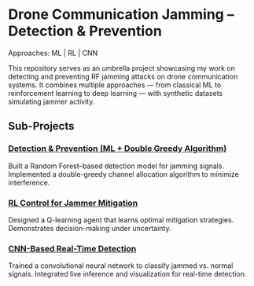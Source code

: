 # Drone Communication Jamming – Detection & Prevention
Approaches: ML | RL | CNN

This repository serves as an umbrella project showcasing my work on detecting and preventing RF jamming attacks on drone communication systems.
It combines multiple approaches — from classical ML to reinforcement learning to deep learning — with synthetic datasets simulating jammer activity.

## Sub-Projects

### [Detection & Prevention (ML + Double Greedy Algorithm)](https://github.com/priyanshchandr/drone_jamming_prevention)

Built a Random Forest–based detection model for jamming signals.
Implemented a double-greedy channel allocation algorithm to minimize interference.

### [RL Control for Jammer Mitigation](https://github.com/priyanshchandr/JammerDetectionAndRLControl)

Designed a Q-learning agent that learns optimal mitigation strategies.
Demonstrates decision-making under uncertainty.

### [CNN-Based Real-Time Detection](https://github.com/priyanshchandr/Drone_jamming_detection)

Trained a convolutional neural network to classify jammed vs. normal signals.
Integrated live inference and visualization for real-time detection.

